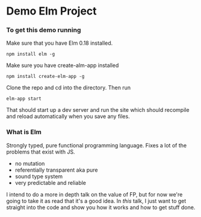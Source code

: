 # Demo Elm Project

### To get this demo running

Make sure that you have Elm 0.18 installed. 

```
npm install elm -g
```

Make sure you have create-alm-app installed

```
npm install create-elm-app -g
```

Clone the repo and cd into the directory. Then run 

```
elm-app start
```

That should start up a dev server and run the site which should recompile and
reload automatically when you save any files.

### What is Elm

Strongly typed, pure functional programming language. Fixes a lot of the problems that exist with JS.

* no mutation
* referentially transparent aka pure
* sound type system
* very predictable and reliable

I intend to do a more in depth talk on the value of FP, but for now we're going to take it as 
read that it's a good idea. In _this_ talk, I just want to get straight into the code and show
you how it works and how to get stuff done. 
